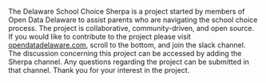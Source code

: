 The Delaware School Choice Sherpa is a project started by members of Open Data Delaware to assist parents who are navigating the school choice process. The project is collaborative, community-driven, and open source. If you would like to contribute to the project please visit [opendatadelaware.com](https://www.opendatadelaware.com/), scroll to the bottom, and join the slack channel. The discussion concerning this project can be accessed by adding the Sherpa channel. Any questions regarding the project can be submitted in that channel. Thank you for your interest in the project.
